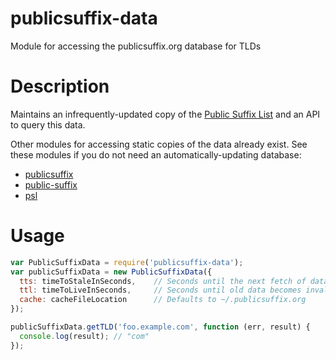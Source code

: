 # publicsuffix-data

Module for accessing the publicsuffix.org database for TLDs

# Description

Maintains an infrequently-updated copy of the [Public Suffix List](https://publicsuffix.org/) and an API to query this
data.

Other modules for accessing static copies of the data already exist. See these modules if you do not need
an automatically-updating database:

- [publicsuffix](https://www.npmjs.com/package/publicsuffix)
- [public-suffix](https://www.npmjs.com/package/public-suffix)
- [psl](https://www.npmjs.com/package/psl)

# Usage

```javascript
var PublicSuffixData = require('publicsuffix-data');
var publicSuffixData = new PublicSuffixData({
  tts: timeToStaleInSeconds,    // Seconds until the next fetch of data will occur. Defaults to 10 days (864,000).
  ttl: timeToLiveInSeconds,     // Seconds until old data becomes invalid. Defaults to 30 days (2,592,000).
  cache: cacheFileLocation      // Defaults to ~/.publicsuffix.org
});

publicSuffixData.getTLD('foo.example.com', function (err, result) {
  console.log(result); // "com"
});
```
